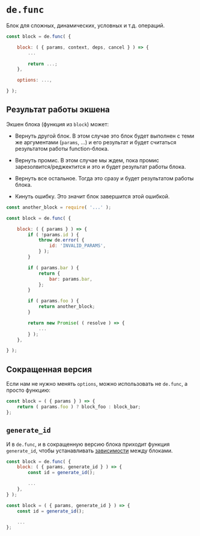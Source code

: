 # `de.func`

Блок для сложных, динамических, условных и т.д. операций.

```js
const block = de.func( {

    block: ( { params, context, deps, cancel } ) => {
        ...

        return ...;
    },

    options: ...,

} );
```

## Результат работы экшена

Экшен блока (функция из `block`) может:

  * Вернуть другой блок. В этом случае это блок будет выполнен с теми же аргументами (`params`, ...) и его результат и будет
    считаться результатом работы function-блока.

  * Вернуть промис. В этом случае мы ждем, пока промис зарезолвится/реджектится и это и будет результат работы блока.

  * Вернуть все остальное. Тогда это сразу и будет результатом работы блока.

  * Кинуть ошибку. Это значит блок завершится этой ошибкой.


```js
const another_block = require( '...' );

const block = de.func( {

    block: ( { params } ) => {
        if ( !params.id ) {
            throw de.error( {
                id: 'INVALID_PARAMS',
            } );
        }

        if ( params.bar ) {
            return {
                bar: params.bar,
            };
        }

        if ( params.foo ) {
            return another_block;
        }

        return new Promise( ( resolve ) => {
            ...
        } );
    },

} );
```


## Сокращенная версия

Если нам не нужно менять `options`, можно использовать не `de.func`,
а просто функцию:

```js
const block = ( { params } ) => {
    return ( params.foo ) ? block_foo : block_bar;
};
```


## `generate_id`

И в `de.func`, и в сокращенную версию блока приходит
функция `generate_id`, чтобы устанавливать [зависимости](./deps.md) между блоками.

```js
const block = de.func( {
    block: ( { params, generate_id } ) => {
        const id = generate_id();

        ...
    },
} );

const block = ( { params, generate_id } ) => {
    const id = generate_id();

    ...
};
```
